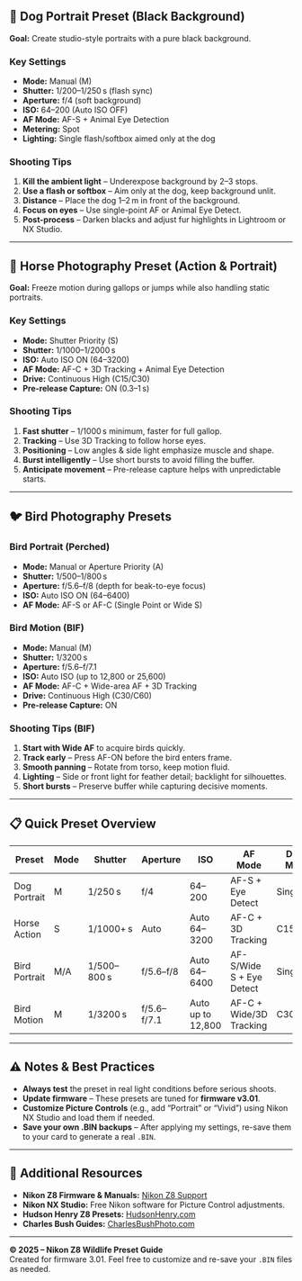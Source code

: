 ## 🐶 Dog Portrait Preset (Black Background)

**Goal:** Create studio-style portraits with a pure black background.

### Key Settings
- **Mode:** Manual (M)
- **Shutter:** 1/200–1/250 s (flash sync)
- **Aperture:** f/4 (soft background)
- **ISO:** 64–200 (Auto ISO OFF)
- **AF Mode:** AF-S + Animal Eye Detection
- **Metering:** Spot
- **Lighting:** Single flash/softbox aimed only at the dog

### Shooting Tips
1. **Kill the ambient light** – Underexpose background by 2–3 stops.
2. **Use a flash or softbox** – Aim only at the dog, keep background unlit.
3. **Distance** – Place the dog 1–2 m in front of the background.
4. **Focus on eyes** – Use single-point AF or Animal Eye Detect.
5. **Post-process** – Darken blacks and adjust fur highlights in Lightroom or NX Studio.

---

## 🐴 Horse Photography Preset (Action & Portrait)

**Goal:** Freeze motion during gallops or jumps while also handling static portraits.

### Key Settings
- **Mode:** Shutter Priority (S)
- **Shutter:** 1/1000–1/2000 s
- **ISO:** Auto ISO ON (64–3200)
- **AF Mode:** AF-C + 3D Tracking + Animal Eye Detection
- **Drive:** Continuous High (C15/C30)
- **Pre-release Capture:** ON (0.3–1 s)

### Shooting Tips
1. **Fast shutter** – 1/1000 s minimum, faster for full gallop.
2. **Tracking** – Use 3D Tracking to follow horse eyes.
3. **Positioning** – Low angles & side light emphasize muscle and shape.
4. **Burst intelligently** – Use short bursts to avoid filling the buffer.
5. **Anticipate movement** – Pre-release capture helps with unpredictable starts.

---

## 🐦 Bird Photography Presets

### Bird Portrait (Perched)
- **Mode:** Manual or Aperture Priority (A)
- **Shutter:** 1/500–1/800 s
- **Aperture:** f/5.6–f/8 (depth for beak-to-eye focus)
- **ISO:** Auto ISO ON (64–6400)
- **AF Mode:** AF-S or AF-C (Single Point or Wide S)

### Bird Motion (BIF)
- **Mode:** Manual (M)
- **Shutter:** 1/3200 s
- **Aperture:** f/5.6–f/7.1
- **ISO:** Auto ISO (up to 12,800 or 25,600)
- **AF Mode:** AF-C + Wide-area AF + 3D Tracking
- **Drive:** Continuous High (C30/C60)
- **Pre-release Capture:** ON

### Shooting Tips (BIF)
1. **Start with Wide AF** to acquire birds quickly.
2. **Track early** – Press AF-ON before the bird enters frame.
3. **Smooth panning** – Rotate from torso, keep motion fluid.
4. **Lighting** – Side or front light for feather detail; backlight for silhouettes.
5. **Short bursts** – Preserve buffer while capturing decisive moments.

---

## 📋 Quick Preset Overview

| Preset        | Mode | Shutter   | Aperture | ISO       | AF Mode           | Drive Mode |
|---------------|------|-----------|----------|-----------|-------------------|------------|
| Dog Portrait  | M    | 1/250 s   | f/4      | 64–200    | AF-S + Eye Detect | Single     |
| Horse Action  | S    | 1/1000+ s | Auto     | Auto 64–3200 | AF-C + 3D Tracking | C15/C30    |
| Bird Portrait | M/A  | 1/500–800 s | f/5.6–f/8 | Auto 64–6400 | AF-S/Wide S + Eye Detect | Single/C5 |
| Bird Motion   | M    | 1/3200 s  | f/5.6–f/7.1 | Auto up to 12,800 | AF-C + Wide/3D Tracking | C30/C60   |

---

## ⚠️ Notes & Best Practices
- **Always test** the preset in real light conditions before serious shoots.
- **Update firmware** – These presets are tuned for **firmware v3.01**.
- **Customize Picture Controls** (e.g., add “Portrait” or “Vivid”) using Nikon NX Studio and load them if needed.
- **Save your own .BIN backups** – After applying my settings, re-save them to your card to generate a real `.BIN`.

---

## 🔗 Additional Resources
- **Nikon Z8 Firmware & Manuals:** [Nikon Z8 Support](https://downloadcenter.nikonimglib.com/en/products/577/Z_8.html)
- **Nikon NX Studio:** Free Nikon software for Picture Control adjustments.
- **Hudson Henry Z8 Presets:** [HudsonHenry.com](https://www.hudsonhenry.com/z8-settings-download)
- **Charles Bush Guides:** [CharlesBushPhoto.com](https://charlesbushphoto.com)

---

**© 2025 – Nikon Z8 Wildlife Preset Guide**  
Created for firmware 3.01. Feel free to customize and re-save your `.BIN` files as needed.
